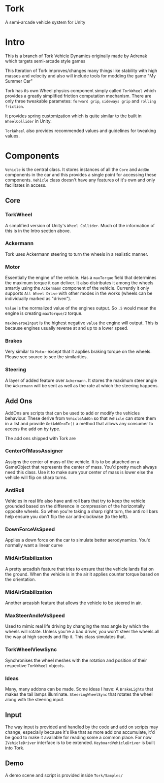 # Tork
A semi-arcade vehicle system for Unity

# Intro
This is a branch of Tork Vehicle Dynamics originally made by Adrenak which targets semi-arcade style games

This Iteration of Tork improves/changes many things like stability with high masses and velocity and also will include tools for modding the game "My Summer Car"

Tork has its own Wheel physics component simply called `TorkWheel` which provides a greatly simplified friction computation mechanism. There are only three tweakable parametes: `forward grip`, `sideways grip` and `rolling friction`. 

It provides spring customization which is quite similar to the built in `WheelCollider` in Unity.

`TorkWheel` also provides recommended values and guidelines for tweaking values.

# Components

`Vehicle` is the central class. It stores instances of all the `Core` and `AddOn` components in the car and this provides a single point for accessing these components. `Vehicle` class doesn't have any features of it's own and only facilitates in access.

## Core
### TorkWheel
A simplified version of Unity's `Wheel Collider`. Much of the information of this is in the Intro section above.

### Ackermann
Tork uses Ackermann steering to turn the wheels in a realistic manner.

### Motor
Essentially the engine of the vehicle. Has a `maxTorque` field that determines the maximum torque it can deliver. It also distributes it among the wheels smartly using the `Ackermann` component of the vehicle. Currently it only supports `All Wheel Drive` with other modes in the works (wheels can be individually marked as "driven").
  
`Value` is the normalized value of the engines output. So `.5` would mean the engine is creating `maxTorque/2` torque.
  
`maxReverseInput` is the highest negative `value` the engine will output. This is because engines usually reverse at and up to a lower speed.

### Brakes
Very similar to `Motor` except that it applies braking torque on the wheels. Please see source to see the similarities.

### Steering
A layer of added feature over `Ackermann`. It stores the maximum steer angle the `Ackermann` will be sent as well as the rate at which the steering happens.

## Add Ons
AddOns are scripts that can be used to add or modify the vehicles behaviour. These derive from `VehicleAddOn` so that `Vehicle` can store them in a list and provide `GetAddOn<T>()` a method that allows any consumer to access the add on by type.

The add ons shipped with Tork are

### CenterOfMassAssigner
Assigns the center of mass of the vehicle. It is to be attached on a GameObject that represents the center of mass. You'd pretty much always need this class. Use it to make sure your center of mass is lower else the vehicle will flip on sharp turns.

### AntiRoll
Vehicles in real life also have anti roll bars that try to keep the vehicle grounded based on the difference in compression of the horizontally opposite wheels. So when you're taking a sharp right turn, the anti roll bars help ensure you don't flip the car anti-clockwise (to the left). 
  
### DownForceVsSpeed
Applies a down force on the car to simulate better aerodynamics. You'd normally want a linear curve
  
### MidAirStabilization
A pretty arcadish feature that tries to ensure that the vehicle lands flat on the ground. When the vehicle is in the air it applies counter torque based on the orientation. 

### MidAirStabilization
Another arcasish feature that allows the vehicle to be steered in air.

### MaxSteerAndleVsSpeed
Used to mimic real life driving by changing the max angle by which the wheels will rotate. Unless you're a bad driver, you won't steer the wheels all the way at high speeds and flip it. This class simulates that.

### TorkWheelViewSync
Synchronises the wheel meshes with the rotation and position of their respective `TorkWheel` objects.

### Ideas
Many, many addons can be made. Some ideas I have: A `BrakeLights` that makes the tail lamps illuminate. `SteeringWheelSync` that rotates the wheel along with the steering input.

## Input
The way input is provided and handled by the code and add on scripts may change, especially because it's like that as more add ons accumulate, it'd be good to make it available for reading some a common place. For now `IVehicleDriver` interface is to be extended. `KeyboardVehicleDriver` is built into Tork. 

## Demo
A demo scene and script is provided inside `Tork/Samples/`
